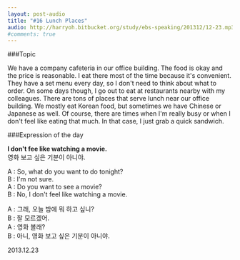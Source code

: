 ```yaml
---
layout: post-audio
title: "#16 Lunch Places"
audio: http://harryoh.bitbucket.org/study/ebs-speaking/201312/12-23.mp3
#comments: true
---
```


###Topic

We have a company cafeteria in our office building. The food is okay and the price is reasonable. I eat there most of the time because it's convenient. They have a set menu every day, so I don't need to think about what to order. On some days though, I go out to eat at restaurants nearby with my colleagues. There are tons of places that serve lunch near our office building. We mostly eat Korean food, but sometimes we have Chinese or Japanese as well. Of course, there are times when I'm really busy or when I don't feel like eating that much. In that case, I just grab a quick sandwich.

###Expression‍ of the day

**I don't fee like watching a movie.**  
영화 보고 싶은 기분이 아니야. 

A : So, what do you want to do tonight?  
B : I'm not sure.  
A : Do you want to see a movie?  
B : No, I don't feel like watching a movie.  
 
A : 그래, 오늘 밤에 뭐 하고 싶니?  
B : 잘 모르겠어.  
A : 영화 볼래?  
B : 아니, 영화 보고 싶은 기분이 아니야. 

2013.12.23